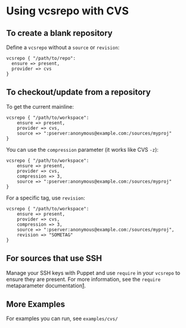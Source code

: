Using vcsrepo with CVS
======================

To create a blank repository
----------------------------

Define a `vcsrepo` without a `source` or `revision`:

    vcsrepo { "/path/to/repo":
      ensure => present,
      provider => cvs
    }

To checkout/update from a repository
------------------------------------

To get the current mainline:

    vcsrepo { "/path/to/workspace":
        ensure => present,
        provider => cvs,
        source => ":pserver:anonymous@example.com:/sources/myproj"
    }

You can use the `compression` parameter (it works like CVS `-z`):

    vcsrepo { "/path/to/workspace":
        ensure => present,
        provider => cvs,
        compression => 3,
        source => ":pserver:anonymous@example.com:/sources/myproj"
    }

For a specific tag, use `revision`:

    vcsrepo { "/path/to/workspace":
        ensure => present,
        provider => cvs,
        compression => 3,
        source => ":pserver:anonymous@example.com:/sources/myproj",
        revision => "SOMETAG"
    }

For sources that use SSH
------------------------

Manage your SSH keys with Puppet and use `require` in your `vcsrepo`
to ensure they are present.  For more information, see the `require`
metaparameter documentation[1].

More Examples
-------------

For examples you can run, see `examples/cvs/`

[1]: http://docs.reductivelabs.com/references/stable/metaparameter.html#require
